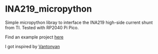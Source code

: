 # INA219_micropython
Simple micropython libray to interface the INA219 high-side current shunt from TI.
Tested with RP2040 Pi Pico.

Find an example project [here](https://github.com/pellematrose/PiPicoPowerMeter)

I got inspired by [Vantonyan](https://github.com/vantonyan/pico-micropython-examples/tree/VCP_Demo/Power_meter)
